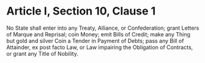 # Article I, Section 10, Clause 1

No State shall enter into any Treaty, Alliance, or Confederation; grant
Letters of Marque and Reprisal; coin Money; emit Bills of Credit; make any
Thing but gold and silver Coin a Tender in Payment of Debts; pass any Bill
of Attainder, ex post facto Law, or Law impairing the Obligation of
Contracts, or grant any Title of Nobility.
